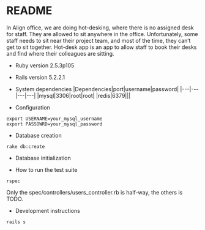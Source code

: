 # README

In Align office, we are doing hot-desking, where there is no assigned desk for staff. They are allowed to sit anywhere in the office. Unfortunately, some staff needs to sit near their project team, and most of the time, they can’t get to sit together.
Hot-desk app is an app to allow staff to book their desks and find where their colleagues are sitting.

* Ruby version
2.5.3p105

* Rails version
5.2.2.1

* System dependencies
|Dependencies|port|username|password|
|---|---|---|---|
|mysql|3306|root|root|
|redis|6379|||

* Configuration
```shell
export USERNAME=your_mysql_username
export PASSOWRD=your_mysql_password
```

* Database creation
```shell
rake db:create
```

* Database initialization

* How to run the test suite
```shell
rspec
```
Only the spec/controllers/users_controller.rb is half-way, the others is TODO.

* Development instructions
```shell
rails s
```
